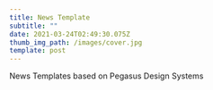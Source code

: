 ```yaml
---
title: News Template
subtitle: ""
date: 2021-03-24T02:49:30.075Z
thumb_img_path: /images/cover.jpg
template: post
---
```

News Templates based on Pegasus Design Systems